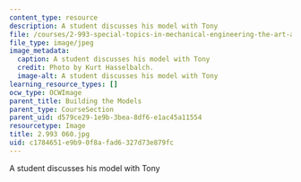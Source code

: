 ```yaml
---
content_type: resource
description: A student discusses his model with Tony
file: /courses/2-993-special-topics-in-mechanical-engineering-the-art-and-science-of-boat-design-january-iap-2007/c1784651e9b90f8afad6327d73e879fc_2993060.jpg
file_type: image/jpeg
image_metadata:
  caption: A student discusses his model with Tony
  credit: Photo by Kurt Hasselbalch.
  image-alt: A student discusses his model with Tony
learning_resource_types: []
ocw_type: OCWImage
parent_title: Building the Models
parent_type: CourseSection
parent_uid: d579ce29-1e9b-3bea-8df6-e1ac45a11554
resourcetype: Image
title: 2.993 060.jpg
uid: c1784651-e9b9-0f8a-fad6-327d73e879fc
---
```

A student discusses his model with Tony